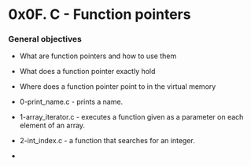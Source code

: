 #                        0x0F. C - Function pointers


###     General objectives

*   What are function pointers and how to use them
*   What does a function pointer exactly hold
*   Where does a function pointer point to in the virtual memory

* 0-print_name.c - prints a name.

* 1-array_iterator.c - executes a function given as a parameter on each element of an array.

* 2-int_index.c - a function that searches for an integer.

*
